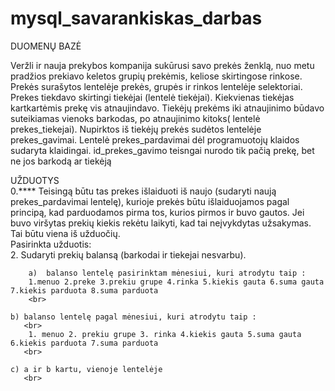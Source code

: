 # mysql_savarankiskas_darbas
DUOMENŲ BAZĖ
<p>
Veržli ir nauja prekybos kompanija sukūrusi savo prekės ženklą, nuo metu pradžios prekiavo keletos grupių prekėmis, keliose skirtingose rinkose. Prekės surašytos lentelėje prekės, grupės ir rinkos lentelėje selektoriai. Prekes tiekdavo skirtingi tiekėjai (lentelė tiekėjai). Kiekvienas tiekėjas kartkartėmis prekę vis atnaujindavo. Tiekėjų prekėms iki atnaujinimo būdavo suteikiamas vienoks barkodas, po atnaujinimo kitoks( lentelė prekes_tiekejai). Nupirktos iš tiekėjų prekės sudėtos lentelėje prekes_gavimai. Lentelė prekes_pardavimai dėl programuotojų klaidos sudaryta klaidingai. id_prekes_gavimo teisngai nurodo tik pačią prekę, bet ne jos barkodą ar tiekėją
<p>
UŽDUOTYS
<br>
0.**** Teisingą būtu tas prekes išlaiduoti iš naujo (sudaryti naują prekes_pardavimai lentelę), kurioje prekės būtu išlaiduojamos pagal principą, kad parduodamos pirma tos, kurios pirmos ir buvo gautos. Jei buvo viršytas prekių kiekis rekėtu laikyti, kad tai neįvykdytas užsakymas. Tai būtu viena iš užduočių. 
<br>
Pasirinkta užduotis:
<br>
2. Sudaryti prekių balansą (barkodai ir tiekejai nesvarbu). 
<br>

        a)  balanso lentelę pasirinktam mėnesiui, kuri atrodytu taip : 
        1.menuo 2.preke 3.prekiu grupe 4.rinka 5.kiekis gauta 6.suma gauta 7.kiekis parduota 8.suma parduota
        <br>
        
    b) balanso lentelę pagal mėnesiui, kuri atrodytu taip : 
       <br>
        1. menuo 2. prekiu grupe 3. rinka 4.kiekis gauta 5.suma gauta 6.kiekis parduota 7.suma parduota
       <br>
    
    c) a ir b kartu, vienoje lentelėje  
       <br>

